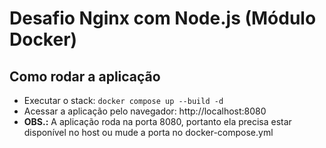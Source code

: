 # Desafio Nginx com Node.js (Módulo Docker)

## Como rodar a aplicação

- Executar o stack: `docker compose up --build -d`
- Acessar a aplicação pelo navegador: http://localhost:8080
- **OBS.:** A aplicação roda na porta 8080, portanto ela precisa estar disponível no host ou mude a porta no docker-compose.yml

